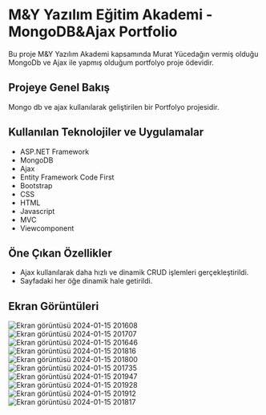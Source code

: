 # M&Y Yazılım Eğitim Akademi - MongoDB&Ajax Portfolio
Bu proje M&Y Yazılım Akademi kapsamında Murat Yücedağın vermiş olduğu MongoDb ve Ajax ile yapmış olduğum portfolyo proje ödevidir.
## Projeye Genel Bakış
Mongo db ve ajax kullanılarak geliştirilen bir Portfolyo projesidir.
## Kullanılan Teknolojiler ve Uygulamalar
* ASP.NET Framework
* MongoDB
* Ajax
* Entity Framework Code First
* Bootstrap
* CSS
* HTML
* Javascript
* MVC
* Viewcomponent
## Öne Çıkan Özellikler
* Ajax kullanılarak daha hızlı ve dinamik CRUD işlemleri gerçekleştirildi.
* Sayfadaki her öğe dinamik hale getirildi.
## Ekran Görüntüleri
![Ekran görüntüsü 2024-01-15 201608](https://github.com/Aydinmfatih/MongoDbPortfolio/assets/46519508/bdf89ff3-745c-408c-a217-f116c9d84a74)
![Ekran görüntüsü 2024-01-15 201707](https://github.com/Aydinmfatih/MongoDbPortfolio/assets/46519508/23e71e37-7c69-417c-991f-96dd03cf4113)
![Ekran görüntüsü 2024-01-15 201646](https://github.com/Aydinmfatih/MongoDbPortfolio/assets/46519508/15760225-8223-4798-a06e-b7d65907af96)
![Ekran görüntüsü 2024-01-15 201816](https://github.com/Aydinmfatih/MongoDbPortfolio/assets/46519508/c593f28e-6077-4752-b1fd-b09ce836a681)
![Ekran görüntüsü 2024-01-15 201800](https://github.com/Aydinmfatih/MongoDbPortfolio/assets/46519508/2242d28a-55cf-40c0-ac2a-6b0c1b94219a)
![Ekran görüntüsü 2024-01-15 201735](https://github.com/Aydinmfatih/MongoDbPortfolio/assets/46519508/b4cae467-cf1d-47cf-9bda-819f3018a8b0)
![Ekran görüntüsü 2024-01-15 201947](https://github.com/Aydinmfatih/MongoDbPortfolio/assets/46519508/28a33f40-a54a-4de5-841e-18114a941989)
![Ekran görüntüsü 2024-01-15 201928](https://github.com/Aydinmfatih/MongoDbPortfolio/assets/46519508/73519938-9ded-4db4-baeb-ff4f7e7d0def)
![Ekran görüntüsü 2024-01-15 201912](https://github.com/Aydinmfatih/MongoDbPortfolio/assets/46519508/70d3762f-cb95-4585-bee5-2822754903e9)
![Ekran görüntüsü 2024-01-15 201817](https://github.com/Aydinmfatih/MongoDbPortfolio/assets/46519508/25cedca8-f913-4df8-bece-060a7079d9b5)
